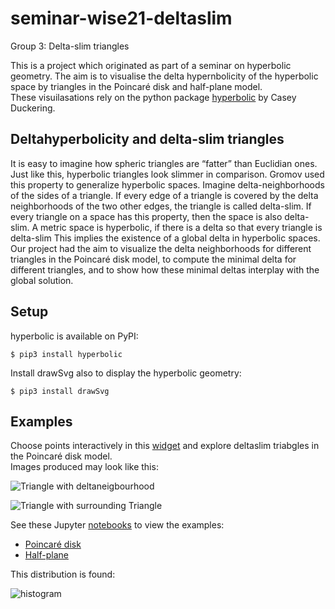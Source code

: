 # seminar-wise21-deltaslim

Group 3: Delta-slim triangles

This is a project which originated as part of a seminar on hyperbolic geometry. The aim is to visualise the delta hypernbolicity of the hyperbolic space by triangles in the Poincaré disk and half-plane model.\
These visuilasations rely on the python package [hyperbolic](https://github.com/cduck/hyperbolic) by Casey Duckering. 

## Deltahyperbolicity and delta-slim triangles

It is easy to imagine how spheric triangles are “fatter” than Euclidian ones. 
Just like this, hyperbolic triangles look slimmer in comparison. 
Gromov used this property to generalize hyperbolic spaces.
Imagine delta-neighborhoods of the sides of a triangle. 
If every edge of a triangle is covered by the delta neighborhoods of the two other edges, the triangle is called delta-slim.
If every triangle on a space has this property, then the space is also delta-slim.
A metric space is hyperbolic, if there is a delta so that every triangle is delta-slim 
This implies the existence of a global delta in hyperbolic spaces. 
Our project had the aim to visualize the delta neighborhoods for different triangles in the Poincaré disk model,
to compute the minimal delta for different triangles, 
and to show how these minimal deltas interplay with the global solution.

## Setup

hyperbolic is available on PyPI:
```
$ pip3 install hyperbolic
```

Install drawSvg also to display the hyperbolic geometry:
```
$ pip3 install drawSvg
```

## Examples

Choose points interactively in this [widget](https://github.com/hegl-lab/proseminar-wise21-deltaslim/blob/main/examples/widget.ipynb) and explore deltaslim triabgles in the Poincaré disk model.\
Images produced may look like this:

![Triangle with deltaneigbourhood](https://github.com/hegl-lab/proseminar-wise21-deltaslim/blob/main/examples/images/poincare_triangle_nbh.png)

![Triangle with surrounding Triangle](https://github.com/hegl-lab/proseminar-wise21-deltaslim/blob/main/examples/images/poincare_triangle_2_surroundingIdealTriangle.png)

See these Jupyter [notebooks](https://github.com/hegl-lab/proseminar-wise21-deltaslim/tree/main/examples) to view the examples:

- [Poincaré disk](https://github.com/hegl-lab/proseminar-wise21-deltaslim/blob/main/examples/poincare.ipynb)
- [Half-plane](https://github.com/hegl-lab/proseminar-wise21-deltaslim/blob/main/examples/halfplane.ipynb)

This distribution is found:

![histogram](https://github.com/hegl-lab/proseminar-wise21-deltaslim/blob/main/examples/images/histo_3000_64_4.png)

